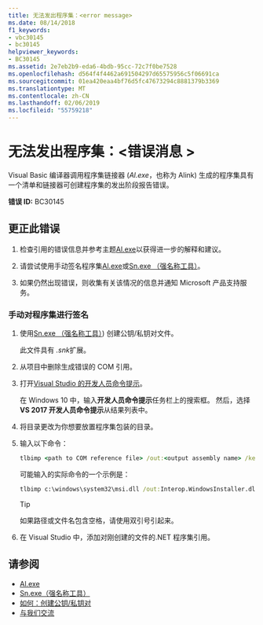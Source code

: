 ```yaml
---
title: 无法发出程序集：<error message>
ms.date: 08/14/2018
f1_keywords:
- vbc30145
- bc30145
helpviewer_keywords:
- BC30145
ms.assetid: 2e7eb2b9-eda6-4bdb-95cc-72c7f0be7528
ms.openlocfilehash: d564f4f4462a691504297d65575956c5f06691ca
ms.sourcegitcommit: 01ea420eaa4bf76d5fc47673294c8881379b3369
ms.translationtype: MT
ms.contentlocale: zh-CN
ms.lasthandoff: 02/06/2019
ms.locfileid: "55759218"
---
```

# <a name="unable-to-emit-assembly-error-message"></a>无法发出程序集：\<错误消息 >

Visual Basic 编译器调用程序集链接器 (*Al.exe*，也称为 Alink) 生成的程序集具有一个清单和链接器可创建程序集的发出阶段报告错误。

**错误 ID:** BC30145

## <a name="to-correct-this-error"></a>更正此错误

1. 检查引用的错误信息并参考主题[Al.exe](../../../framework/tools/al-exe-assembly-linker.md)以获得进一步的解释和建议。

2. 请尝试使用手动签名程序集[Al.exe](../../../framework/tools/al-exe-assembly-linker.md)或[Sn.exe （强名称工具）](../../../framework/tools/sn-exe-strong-name-tool.md)。

3. 如果仍然出现错误，则收集有关该情况的信息并通知 Microsoft 产品支持服务。

### <a name="to-sign-the-assembly-manually"></a>手动对程序集进行签名

1. 使用[Sn.exe （强名称工具）](../../../framework/tools/sn-exe-strong-name-tool.md)) 创建公钥/私钥对文件。

   此文件具有 *.snk*扩展。

2. 从项目中删除生成错误的 COM 引用。

3. 打开[Visual Studio 的开发人员命令提示](../../../framework/tools/developer-command-prompt-for-vs.md)。

   在 Windows 10 中，输入**开发人员命令提示**任务栏上的搜索框。 然后，选择**VS 2017 开发人员命令提示**从结果列表中。

4. 将目录更改为你想要放置程序集包装的目录。

5. 输入以下命令：

    ```cmd
    tlbimp <path to COM reference file> /out:<output assembly name> /keyfile:<path to .snk file>
    ```

   可能输入的实际命令的一个示例是：

    ```cmd
    tlbimp c:\windows\system32\msi.dll /out:Interop.WindowsInstaller.dll /keyfile:"c:\documents and settings\mykey.snk"
    ```

   > [!TIP]
   > 如果路径或文件名包含空格，请使用双引号引起来。

6. 在 Visual Studio 中，添加对刚创建的文件的.NET 程序集引用。

## <a name="see-also"></a>请参阅

- [Al.exe](../../../framework/tools/al-exe-assembly-linker.md)
- [Sn.exe（强名称工具）](../../../framework/tools/sn-exe-strong-name-tool.md)
- [如何：创建公钥/私钥对](../../../framework/app-domains/how-to-create-a-public-private-key-pair.md)
- [与我们交流](/visualstudio/ide/talk-to-us)